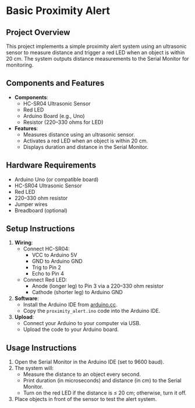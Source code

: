 # Basic Proximity Alert

## Project Overview
This project implements a simple proximity alert system using an ultrasonic sensor to measure distance and trigger a red LED when an object is within 20 cm. The system outputs distance measurements to the Serial Monitor for monitoring.

## Components and Features
- **Components**:
  - HC-SR04 Ultrasonic Sensor
  - Red LED
  - Arduino Board (e.g., Uno)
  - Resistor (220–330 ohms for LED)
- **Features**:
  - Measures distance using an ultrasonic sensor.
  - Activates a red LED when an object is within 20 cm.
  - Displays duration and distance in the Serial Monitor.

## Hardware Requirements
- Arduino Uno (or compatible board)
- HC-SR04 Ultrasonic Sensor
- Red LED
- 220–330 ohm resistor
- Jumper wires
- Breadboard (optional)

## Setup Instructions
1. **Wiring**:
   - Connect HC-SR04:
     - VCC to Arduino 5V
     - GND to Arduino GND
     - Trig to Pin 2
     - Echo to Pin 4
   - Connect Red LED:
     - Anode (longer leg) to Pin 3 via a 220–330 ohm resistor
     - Cathode (shorter leg) to Arduino GND
2. **Software**:
   - Install the Arduino IDE from [arduino.cc](https://www.arduino.cc/en/software).
   - Copy the `proximity_alert.ino` code into the Arduino IDE.
3. **Upload**:
   - Connect your Arduino to your computer via USB.
   - Upload the code to your Arduino board.

## Usage Instructions
1. Open the Serial Monitor in the Arduino IDE (set to 9600 baud).
2. The system will:
   - Measure the distance to an object every second.
   - Print duration (in microseconds) and distance (in cm) to the Serial Monitor.
   - Turn on the red LED if the distance is ≤ 20 cm; otherwise, turn it off.
3. Place objects in front of the sensor to test the alert system.
